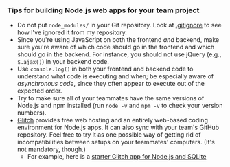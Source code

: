 ### Tips for building Node.js web apps for your team project

- Do not put `node_modules/` in your Git repository. Look at [.gitignore](.gitignore)
  to see how I've ignored it from my repository.
- Since you're using JavaScript on both the frontend *and* backend, make
  sure you're aware of which code should go in the frontend and which
  should go in the backend. For instance, you should not use jQuery
  (e.g., `$.ajax()`) in your backend code.
- Use `console.log()` in both your frontend and backend code to understand what code is executing and when; be especially aware of *asynchronous code*, since they often appear to execute out of the expected order.
- Try to make sure all of your teammates have the same versions of
  Node.js and npm installed (run `node -v` and `npm -v` to check your
  version numbers).
- [Glitch](https://glitch.com/) provides free web hosting and an entirely
  web-based coding environment for Node.js apps. It can also sync
  with your team's GitHub repository. Feel free to try it as one
  possible way of getting rid of incompatibilities between setups on
  your teammates' computers. (It's not mandatory, though.)
  - For example, here is a [starter Glitch app for Node.js and SQLite](https://glitch.com/~hello-sqlite)
